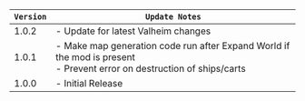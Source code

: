 | `Version` | `Update Notes`                                                                                                             |
|-----------|----------------------------------------------------------------------------------------------------------------------------|
| 1.0.2     | - Update for latest Valheim changes                                                                                        |
| 1.0.1     | - Make map generation code run after Expand World if the mod is present<br/> - Prevent error on destruction of ships/carts |
| 1.0.0     | - Initial Release                                                                                                          |